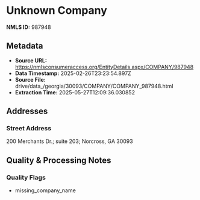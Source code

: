 # Unknown Company

**NMLS ID:** 987948

## Metadata
- **Source URL:** https://nmlsconsumeraccess.org/EntityDetails.aspx/COMPANY/987948
- **Data Timestamp:** 2025-02-26T23:23:54.897Z
- **Source File:** drive/data_/georgia/30093/COMPANY/COMPANY_987948.html
- **Extraction Time:** 2025-05-27T12:09:36.030852

## Addresses
### Street Address
200 Merchants Dr.; suite 203; Norcross, GA 30093

## Quality & Processing Notes
### Quality Flags
- missing_company_name
